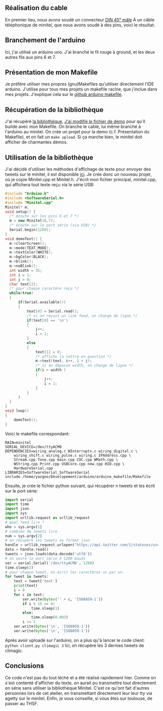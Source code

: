 Réalisation du cable
-----------

En premier lieu, nous avons soudé un connecteur [DIN 45° mâle](http://en.wikipedia.org/wiki/DIN_connector)
À un câble téléphonique de minitel, que nous avons soudé à des pins, voici le résultat.

Branchement de l'arduino
-----------

Ici, j'ai utilisé un arduino uno.
J'ai branché le fil rouge à ground, et les deux autres fils aux pins 6 et 7.

Présentation de mon Makefile
-----------
Je préfère utiliser mes propres (gnu)Makefiles qu'utiliser directement l'IDE arduino.
J'utilise pour tous mes projets un makefile racine, que j'inclue dans mes projets.
J'explique cela sur le [github arduino makefile](https://github.com/yazgoo/arduino-makefile).


Récupération de la bibliothèque
-----------

J'ai récupéré [la bibliothèque](https://github.com/01010101/Minitel/),
[J'ai modifié le fichier de demo](https://github.com/yazgoo/minitel_twitter/blob/master/demo.cpp)
 pour qu'il builde avec mon Makefile.
On branche le cable, lui même branché à l'arduino au minitel.
On crée un projet pour la demo (c.f. Présentation du Makefile),
et on fait un ``make upload``.
Si ça marche bien, le minitel doit afficher de charmantes démos.


Utilisation de la bibliothèque
-----------

J'ai décidé d'utiliser les méthodes d'affichage de texte pour envoyer
des tweets sur le minitel, il est disponible [ici](https://github.com/yazgoo/minitel_twitter).
Je crée donc un nouveau projet, où je copie Minitel.cpp et Minitel.h.
J'écrit mon fichier principal, minitel.cpp, qui affichera tout texte
reçu via le série USB:

```C++
#include "Arduino.h"
#include <SoftwareSerial.h>
#include "Minitel.cpp"
Minitel* m;
void setup() {
  /* écoute sur les pins 6 et 7 */
  m = new Minitel(6,7);
  /* écoute sur le port série (via USB) */
  Serial.begin(1200);
}
void demoText() {
  m->clearScreen();
  m->mode(TEXT_MODE);
  m->textColor(WHITE);
  m->bgColor(BLACK);
  m->blink();
  m->noBlink();
  int width = 35;
  int i = 1;
  int j = 0;
  char text[2];
  /* pour chaque caractère reçu */
  while(true)
  {
      if(Serial.available())
      {
          text[0] = Serial.read();
          /* si on reçoit un line feed, on change de ligne */
          if(text[0] == '\n')
          {
              j++;
              i = 1;
          }
          else
          {
              text[1] = 0;
              /* affiche la lettre en question */
              m->text(text, i++, 1 + j);
              /* si on dépasse width, on change de ligne */
              if(i > width )
              {
                  j++;
                  i = 1;
              }
          }
      }
  }
}
void loop()
{
    demoText();
}
```

Voici le makefile correspondant:

```
MAIN=minitel
SERIAL_DEVICE=/dev/ttyACM0
DEPENDENCIES=wiring_analog.c WInterrupts.c wiring_digital.c \
    wiring_shift.c wiring_pulse.c wiring.c IPAddress.cpp \
    Stream.cpp Tone.cpp main.cpp CDC.cpp WMath.cpp \
    WString.cpp Print.cpp USBCore.cpp new.cpp HID.cpp \
    HardwareSerial.cpp
LIBRARIES=SoftwareSerial_SoftwareSerial
include /home/yazgoo/Dévelopement/arduino/arduino_makefile/Makefile
```

Ensuite, je crée le fichier python suivant, qui récupérer
n tweets et les écrit sur le port série:

```python
import serial
import time
import json
import sys
import urllib.request as urllib_request
# quel feed lire ?
who = sys.argv[1]
# combien de tweets lire
num = sys.argv[2]
# on récupère les tweets au format json
handle = urllib_request.urlopen("https://api.twitter.com/1/statuses/user_timeline/" + who + ".json?count=" + num + "&include_rts=1")
data = handle.read()
tweets = json.loads(data.decode('utf8'))
# on ouvre le port série à 1200 bauds
ser = serial.Serial('/dev/ttyACM0', 1200)
time.sleep(2)
# pour chaque tweet, on écrit les caractères un par un.
for tweet in tweets:
    text = tweet['text']
    print(text)
    i = 0
    for c in text:
        ser.write(bytes('' + c, 'ISO8859-1'))
        if i % 15 == 0:
            time.sleep(1)
        else:
            time.sleep(0.003)
        i += 1
    ser.write(bytes('\n', 'ISO8859-1'))
    ser.write(bytes('\n', 'ISO8859-1'))
```

Après avoir uploadé sur l'arduino,
on a plus qu'à lancer le code client:
<code>python client.py climagic 3</code>
Ici, on récupère les 3 dernies tweets de climagic.

Conclusions
-----------

Ce code n'est pas du tout léché et a été réalisé rapidement hier.
Comme on s'est contenté d'afficher du texte, on aurait pu transmettre
tout directement en série sans utiliser la bibliothèque Minitel.
C'est ce qu'ont fait d'autres personnes lors de cet atelier,
en transmettant directement leur leur tty via agetty sur le minitel.
Enfin, je vous conseille, si vous êtes sur toulouse, de passer
au THSF.
